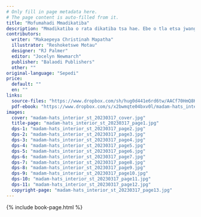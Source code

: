 ```yaml
---
# Only fill in page metadata here.
# The page content is auto-filled from it.
title: "Mofumahadi Mmadikatiba"
description: "Mmadikatiba o rata dikatiba tsa hae. Ebe o tla etsa jwang ha katiba ya hae ya mmamoratwa e sa bonahale?"
contributors:
  writer: "Makaepeya Christinah Mapatha"
  illustrator: "Reshoketswe Motau"
  designer: "RJ Palmer"
  editor: "Jocelyn Newmarch"
  publisher: "Balaodi Publishers"
  other: ""
original-language: "Sepedi"
price:
  default: ""
  en: ""
links:
  source-files: "https://www.dropbox.com/sh/hug0d441e6rd6tw/AACf70HmQ8KR7YAiDZyMf_50a?dl=0"
  pdf-ebook: "https://www.dropbox.com/s/x2bwmqte04bxv0l/madam-hats_interior_st_20230310.pdf?dl=0"
images:
  cover: "madam-hats_interior_st_20230317_cover.jpg"
  title-page: "madam-hats_interior_st_20230317_page1.jpg"
  dps-1: "madam-hats_interior_st_20230317_page2.jpg"
  dps-2: "madam-hats_interior_st_20230317_page3.jpg"
  dps-3: "madam-hats_interior_st_20230317_page4.jpg"
  dps-4: "madam-hats_interior_st_20230317_page5.jpg"
  dps-5: "madam-hats_interior_st_20230317_page6.jpg"
  dps-6: "madam-hats_interior_st_20230317_page7.jpg"
  dps-7: "madam-hats_interior_st_20230317_page8.jpg"
  dps-8: "madam-hats_interior_st_20230317_page9.jpg"
  dps-9: "madam-hats_interior_st_20230317_page10.jpg"
  dps-10: "madam-hats_interior_st_20230317_page11.jpg"
  dps-11: "madam-hats_interior_st_20230317_page12.jpg"
  copyright-page: "madam-hats_interior_st_20230317_page13.jpg"
---
```


{% include book-page.html %}
